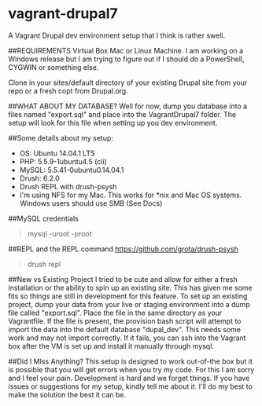 # vagrant-drupal7
A Vagrant Drupal dev environment setup that I think is rather swell.

##REQUIREMENTS
Virtual Box
Mac or Linux Machine. I am working on a Windows release but I am trying to figure out if I should do a PowerShell, CYGWIN or something else.

Clone in your sites/default directory of your existing Drupal site from your repo or a fresh copt from Drupal.org.

##WHAT ABOUT MY DATABASE?
Well for now, dump you database into a files named "export.sql" and place into the VagrantDrupal7 folder. The setup will look for this file when setting up you dev environment.

##Some details about my setup:

- OS: Ubuntu 14.04.1 LTS
- PHP: 5.5.9-1ubuntu4.5 (cli)
- MySQL: 5.5.41-0ubuntu0.14.04.1
- Drush: 6.2.0
- Drush REPL with drush-psysh
- I'm using NFS for my Mac. This works for *nix and Mac OS systems. Windows users should use SMB (See Docs)

##MySQL credentials
> mysql -uroot -proot

##REPL and the REPL command
https://github.com/grota/drush-psysh
> drush repl

##New vs Existing Project
I tried to be cute and allow for either a fresh installation or the ability to spin up an existing site. This has given me some fits so things are still in development for this feature. To set up an existing project, dump your data from your live or staging environment into a dump file called "export.sql". Place the file in the same directory as your Vagrantfile. If the file is present, the provision bash script will attempt to import the data into the default database "dupal_dev". This needs some work and may not import correctly. If it fails, you can ssh into the Vagrant box after the VM is set up and install it manually through mysql.

##Did I MIss Anything?
This setup is designed to work out-of-the box but it is possible that you will get errors when you try my code. For this I am sorry and I feel your pain. Development is hard and we forget things. If you have issues or suggestions for my setup, kindly tell me about it. I'll do my best to make the solution the best it can be.
